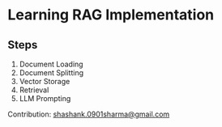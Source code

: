 # Learning RAG Implementation

## Steps
1. Document Loading
2. Document Splitting
3. Vector Storage
4. Retrieval
5. LLM Prompting

Contribution: shashank.0901sharma@gmail.com